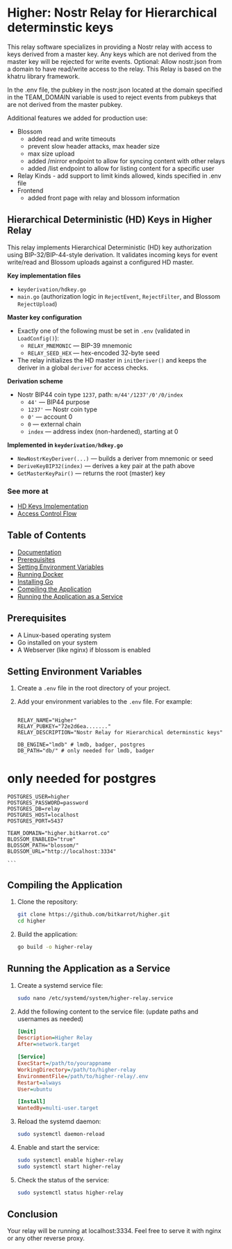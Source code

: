 # Higher: Nostr Relay for Hierarchical determinstic keys

This relay software specializes in providing a Nostr relay with access to keys derived from a master key. Any keys which are not derived from the master key will be rejected for write events. Optional: Allow nostr.json from a domain to have read/write access to the relay. This Relay is based on the khatru library framework.

In the .env file, the pubkey in the nostr.json located at the domain specified in the TEAM_DOMAIN variable is used to reject events from pubkeys that are not derived from the master pubkey.

Additional features we added for production use:
- Blossom
   - added read and write timeouts
   - prevent slow header attacks, max header size
   - max size upload
   - added /mirror endpoint to allow for syncing content with other relays
   - added /list endpoint to allow for listing content for a specific user
- Relay Kinds - add support to limit kinds allowed, kinds specified in .env file
- Frontend
   - added front page with relay and blossom information


## Hierarchical Deterministic (HD) Keys in Higher Relay

This relay implements Hierarchical Deterministic (HD) key authorization using BIP-32/BIP-44-style derivation. It validates incoming keys for event write/read and Blossom uploads against a configured HD master.

**Key implementation files**
- `keyderivation/hdkey.go`
- `main.go` (authorization logic in `RejectEvent`, `RejectFilter`, and Blossom `RejectUpload`)

**Master key configuration**
- Exactly one of the following must be set in `.env` (validated in `LoadConfig()`):
  - `RELAY_MNEMONIC` — BIP-39 mnemonic
  - `RELAY_SEED_HEX` — hex-encoded 32-byte seed
- The relay initializes the HD master in `initDeriver()` and keeps the deriver in a global `deriver` for access checks.

**Derivation scheme**
- Nostr BIP44 coin type `1237`, path: `m/44'/1237'/0'/0/index`
  - `44'` — BIP44 purpose
  - `1237'` — Nostr coin type
  - `0'` — account 0
  - `0` — external chain
  - `index` — address index (non-hardened), starting at 0

**Implemented in `keyderivation/hdkey.go`**
- `NewNostrKeyDeriver(...)` — builds a deriver from mnemonic or seed
- `DeriveKeyBIP32(index)` — derives a key pair at the path above
- `GetMasterKeyPair()` — returns the root (master) key

### See more at 
- [HD Keys Implementation](./HD_KEYS.md)
- [Access Control Flow](./ACCESS_CONTROL.md)

## Table of Contents

- [Documentation](#documentation)
- [Prerequisites](#prerequisites)
- [Setting Environment Variables](#setting-environment-variables)
- [Running Docker](#running-docker)
- [Installing Go](#installing-go)
- [Compiling the Application](#compiling-the-application)
- [Running the Application as a Service](#running-the-application-as-a-service)

## Prerequisites

- A Linux-based operating system
- Go installed on your system
- A Webserver (like nginx) if blossom is enabled

## Setting Environment Variables

1.  Create a `.env` file in the root directory of your project.

2.  Add your environment variables to the `.env` file. For example:

    ```env

    RELAY_NAME="Higher"
    RELAY_PUBKEY="72e2d6ea......."
    RELAY_DESCRIPTION="Nostr Relay for Hierarchical determinstic keys"

    DB_ENGINE="lmdb" # lmdb, badger, postgres
    DB_PATH="db/" # only needed for lmdb, badger

   # only needed for postgres
    POSTGRES_USER=higher
    POSTGRES_PASSWORD=password
    POSTGRES_DB=relay
    POSTGRES_HOST=localhost
    POSTGRES_PORT=5437

    TEAM_DOMAIN="higher.bitkarrot.co"
    BLOSSOM_ENABLED="true"
    BLOSSOM_PATH="blossom/"
    BLOSSOM_URL="http://localhost:3334"

    ```

## Compiling the Application

1. Clone the repository:

   ```bash
   git clone https://github.com/bitkarrot/higher.git
   cd higher
   ```

2. Build the application:

   ```bash
   go build -o higher-relay
   ```

## Running the Application as a Service

1. Create a systemd service file:

   ```bash
   sudo nano /etc/systemd/system/higher-relay.service
   ```

2. Add the following content to the service file: (update paths and usernames as needed)

   ```ini
   [Unit]
   Description=Higher Relay
   After=network.target

   [Service]
   ExecStart=/path/to/yourappname
   WorkingDirectory=/path/to/higher-relay
   EnvironmentFile=/path/to/higher-relay/.env
   Restart=always
   User=ubuntu

   [Install]
   WantedBy=multi-user.target
   ```

3. Reload the systemd daemon:

   ```bash
   sudo systemctl daemon-reload
   ```

4. Enable and start the service:

   ```bash
   sudo systemctl enable higher-relay
   sudo systemctl start higher-relay
   ```

5. Check the status of the service:

   ```bash
   sudo systemctl status higher-relay
   ```

## Conclusion

Your relay will be running at localhost:3334. Feel free to serve it with nginx or any other reverse proxy.
